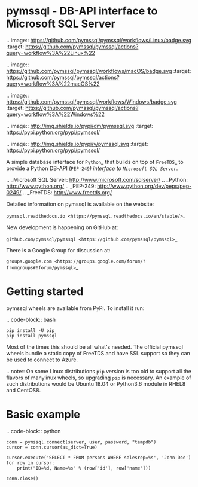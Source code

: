 
pymssql - DB-API interface to Microsoft SQL Server
==================================================

.. image:: https://github.com/pymssql/pymssql/workflows/Linux/badge.svg
        :target: https://github.com/pymssql/pymssql/actions?query=workflow%3A%22Linux%22

.. image:: https://github.com/pymssql/pymssql/workflows/macOS/badge.svg
        :target: https://github.com/pymssql/pymssql/actions?query=workflow%3A%22macOS%22

.. image:: https://github.com/pymssql/pymssql/workflows/Windows/badge.svg
        :target: https://github.com/pymssql/pymssql/actions?query=workflow%3A%22Windows%22

.. image:: http://img.shields.io/pypi/dm/pymssql.svg
        :target: https://pypi.python.org/pypi/pymssql/

.. image:: http://img.shields.io/pypi/v/pymssql.svg
        :target: https://pypi.python.org/pypi/pymssql/

A simple database interface for `Python`_ that builds on top of `FreeTDS`_ to
provide a Python DB-API (`PEP-249`_) interface to `Microsoft SQL Server`_.

.. _Microsoft SQL Server: http://www.microsoft.com/sqlserver/
.. _Python: http://www.python.org/
.. _PEP-249: http://www.python.org/dev/peps/pep-0249/
.. _FreeTDS: http://www.freetds.org/

Detailed information on pymssql is available on the website:

`pymssql.readthedocs.io <https://pymssql.readthedocs.io/en/stable/>`_

New development is happening on GitHub at:

`github.com/pymssql/pymssql <https://github.com/pymssql/pymssql>`_

There is a Google Group for discussion at:

`groups.google.com <https://groups.google.com/forum/?fromgroups#!forum/pymssql>`_


Getting started
===============

pymssql wheels are available from PyPi. To install it run:

.. code-block:: bash

    pip install -U pip
    pip install pymssql

Most of the times this should be all what's needed.
The official pymssql wheels bundle a static copy of FreeTDS
and have SSL support so they can be used to connect to Azure.

.. note::
   On some Linux distributions `pip` version is too old to support all
   the flavors of manylinux wheels, so upgrading `pip` is necessary.
   An example of such distributions would be Ubuntu 18.04 or
   Python3.6 module in RHEL8 and CentOS8.


Basic example
=============

.. code-block:: python

    conn = pymssql.connect(server, user, password, "tempdb")
    cursor = conn.cursor(as_dict=True)

    cursor.execute('SELECT * FROM persons WHERE salesrep=%s', 'John Doe')
    for row in cursor:
        print("ID=%d, Name=%s" % (row['id'], row['name']))

    conn.close()
